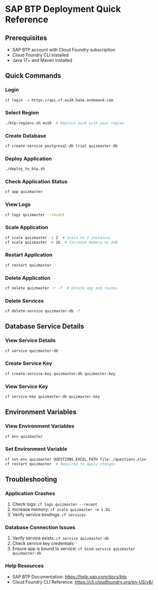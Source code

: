 # SAP BTP Deployment Quick Reference

## Prerequisites
- SAP BTP account with Cloud Foundry subscription
- Cloud Foundry CLI installed
- Java 17+ and Maven installed

## Quick Commands

### Login
```bash
cf login -a https://api.cf.eu10.hana.ondemand.com
```

### Select Region
```bash
./btp-regions.sh eu10  # Replace eu10 with your region
```

### Create Database
```bash
cf create-service postgresql-db trial quizmaster-db
```

### Deploy Application
```bash
./deploy_to_btp.sh
```

### Check Application Status
```bash
cf app quizmaster
```

### View Logs
```bash
cf logs quizmaster --recent
```

### Scale Application
```bash
cf scale quizmaster -i 2  # Scale to 2 instances
cf scale quizmaster -m 2G  # Increase memory to 2GB
```

### Restart Application
```bash
cf restart quizmaster
```

### Delete Application
```bash
cf delete quizmaster -r -f  # Delete app and routes
```

### Delete Services
```bash
cf delete-service quizmaster-db -f
```

## Database Service Details

### View Service Details
```bash
cf service quizmaster-db
```

### Create Service Key
```bash
cf create-service-key quizmaster-db quizmaster-key
```

### View Service Key
```bash
cf service-key quizmaster-db quizmaster-key
```

## Environment Variables

### View Environment Variables
```bash
cf env quizmaster
```

### Set Environment Variable
```bash
cf set-env quizmaster QUESTIONS_EXCEL_PATH file:./questions.xlsx
cf restart quizmaster  # Required to apply changes
```

## Troubleshooting

### Application Crashes
1. Check logs: `cf logs quizmaster --recent`
2. Increase memory: `cf scale quizmaster -m 1.5G`
3. Verify service bindings: `cf services`

### Database Connection Issues
1. Verify service exists: `cf service quizmaster-db`
2. Check service key credentials
3. Ensure app is bound to service: `cf bind-service quizmaster quizmaster-db`

### Help Resources
- SAP BTP Documentation: https://help.sap.com/docs/btp
- Cloud Foundry CLI Reference: https://cli.cloudfoundry.org/en-US/v8/